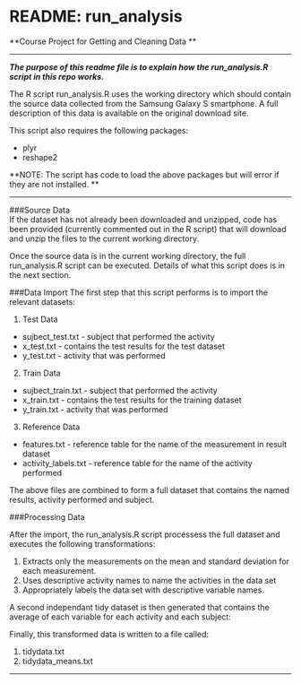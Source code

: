 README: run_analysis
===========
**Course Project for Getting and  Cleaning Data **

----

***The purpose of this readme file is to explain how the run_analysis.R script in this repo works.***  

The R script run_analysis.R  uses the working directory which should contain the source data collected from the Samsung Galaxy S smartphone.  A full description of this data is available on the original download site.  

This script also requires the following packages:

- plyr
- reshape2 

**NOTE: The script has code to load the above packages but will error if they are not installed.  **

-----

###Source Data  
If the dataset has not already been downloaded and unzipped, code has been provided (currently commented out in the R script) that will download and unzip the files to the current working directory.

Once the source data is in the current working directory, the full run_analysis.R script can be executed.  Details of what this script does is in the next section.    

###Data Import
The first step that this script performs is to import the relevant datasets:
  
1. Test Data
+ sujbect_test.txt - subject that performed the activity
+ x_test.txt - contains the test results for the test dataset
+ y_test.txt - activity that was performed 
  
2. Train Data
+ sujbect_train.txt - subject that performed the activity
+ x_train.txt - contains the test results for the training dataset
+ y_train.txt - activity that was performed 

3. Reference Data 
+ features.txt - reference table for the name of the measurement in result dataset
+ activity_labels.txt - reference table for the name of the activity performed 


The above files are combined to form a full dataset that contains the named results, activity performed and subject. 

###Processing Data

After the import, the run_analysis.R script processess the full dataset and executes the following transformations: 

1. Extracts only the measurements on the mean and standard deviation for each measurement. 
2. Uses descriptive activity names to name the activities in the data set
3. Appropriately labels the data set with descriptive variable names. 

A second independant tidy dataset is then generated that contains the average of each variable for each activity 
and each subject:
  
Finally, this transformed data is written to a file called:  

1. tidydata.txt 
2. tidydata_means.txt 

----
